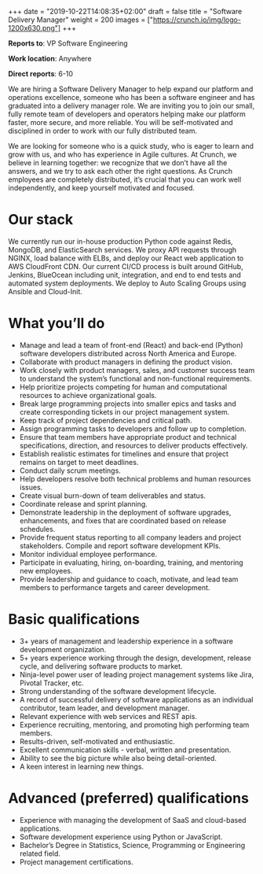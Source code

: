 +++
date = "2019-10-22T14:08:35+02:00"
draft = false
title = "Software Delivery Manager"
weight = 200
images = ["https://crunch.io/img/logo-1200x630.png"]
+++

**Reports to**: VP Software Engineering

**Work location**: Anywhere

**Direct reports**: 6-10

We are hiring a Software Delivery Manager to help expand our platform and operations excellence, someone who has been a software engineer and has graduated into a delivery manager role. We are inviting you to join our small, fully remote team of developers and operators helping make our platform faster, more secure, and more reliable. You will be self-motivated and disciplined in order to work with our fully distributed team.

We are looking for someone who is a quick study, who is eager to learn and grow with us, and who has experience in Agile cultures. At Crunch, we believe in learning together: we recognize that we don’t have all the answers, and we try to ask each other the right questions. As Crunch employees are completely distributed, it’s crucial that you can work well independently, and keep yourself motivated and focused.

# Our stack

We currently run our in-house production Python code against Redis, MongoDB, and ElasticSearch services. We proxy API requests through NGINX, load balance with ELBs, and deploy our React web application to AWS CloudFront CDN. Our current CI/CD process is built around GitHub, Jenkins, BlueOcean including unit, integration, and end to end tests and automated system deployments. We deploy to Auto Scaling Groups using Ansible and Cloud-Init.

# What you’ll do

- Manage and lead a team of front-end (React) and back-end (Python) software developers distributed across North America and Europe.
- Collaborate with product managers in defining the product vision.
- Work closely with product managers, sales, and customer success team to understand the system’s functional and non-functional requirements.
- Help prioritize projects competing for human and computational resources to achieve organizational goals.
- Break large programming projects into smaller epics and tasks and create corresponding tickets in our project management system.
- Keep track of project dependencies and critical path.
- Assign programming tasks to developers and follow up to completion.
- Ensure that team members have appropriate product and technical specifications, direction, and resources to deliver products effectively. 
- Establish realistic estimates for timelines and ensure that project remains on target to meet deadlines.
- Conduct daily scrum meetings.
- Help developers resolve both technical problems and human resources issues.
- Create visual burn-down of team deliverables and status.
- Coordinate release and sprint planning.
- Demonstrate leadership in the deployment of software upgrades, enhancements, and fixes that are coordinated based on release schedules.
- Provide frequent status reporting to all company leaders and project stakeholders. Compile and report software development KPIs.
- Monitor individual employee performance.
- Participate in evaluating, hiring, on-boarding, training, and mentoring new employees.
- Provide leadership and guidance to coach, motivate, and lead team members to performance targets and career development.

# Basic qualifications

- 3+ years of management and leadership experience in a software development organization.
- 5+ years experience working through the design, development, release cycle, and delivering software products to market.
- Ninja-level power user of leading project management systems like Jira, Pivotal Tracker, etc.
- Strong understanding of the software development lifecycle.
- A record of successful delivery of software applications as an individual contributor, team leader, and development manager.
- Relevant experience with web services and REST apis.
- Experience recruiting, mentoring, and promoting high performing team members.
- Results-driven, self-motivated and enthusiastic.
- Excellent communication skills - verbal, written and presentation.
- Ability to see the big picture while also being detail-oriented.
- A keen interest in learning new things.

# Advanced (preferred) qualifications

- Experience with managing the development of SaaS and cloud-based applications.
- Software development experience using Python or JavaScript.
- Bachelor’s Degree in Statistics, Science, Programming or Engineering related field.
- Project management certifications.
